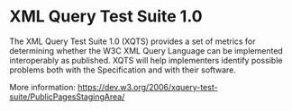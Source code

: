 # XML Query Test Suite 1.0
The XML Query Test Suite 1.0 (XQTS) provides a set of metrics for determining whether the W3C XML Query Language can be implemented interoperably as published. XQTS will help implementers identify possible problems both with the Specification and with their software.

More information: https://dev.w3.org/2006/xquery-test-suite/PublicPagesStagingArea/
